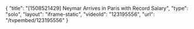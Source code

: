 {
    "title": "[1508521429] Neymar Arrives in Paris with Record Salary",
    "type": "solo",
    "layout": "iframe-static",
    "videoId": "123195556",
    "url": "\/tvpembed\/123195556"
}